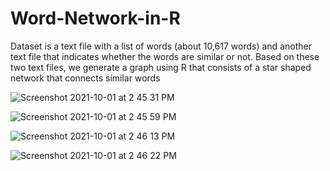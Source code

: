 # Word-Network-in-R
Dataset is a text file with a list of words (about 10,617 words) and another text file that indicates whether the words are similar or not. Based on these two text files, we generate a graph using R that consists of a star shaped network that connects similar words



![Screenshot 2021-10-01 at 2 45 31 PM](https://user-images.githubusercontent.com/60548801/135630781-4fa691ac-c8d1-409e-997e-1b74b2dc8a1d.png)

![Screenshot 2021-10-01 at 2 45 59 PM](https://user-images.githubusercontent.com/60548801/135630790-f6c0c5c1-d3d2-47d0-a1b6-9f2123386915.png)

![Screenshot 2021-10-01 at 2 46 13 PM](https://user-images.githubusercontent.com/60548801/135630795-a924a052-4341-45d6-8eb0-3e23aa4f0419.png)

![Screenshot 2021-10-01 at 2 46 22 PM](https://user-images.githubusercontent.com/60548801/135630800-1532143b-cdc8-4b3b-ae24-30460bc3ec5f.png)



